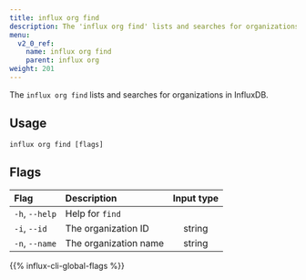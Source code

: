 ```yaml
---
title: influx org find
description: The 'influx org find' lists and searches for organizations in InfluxDB.
menu:
  v2_0_ref:
    name: influx org find
    parent: influx org
weight: 201
---
```


The `influx org find` lists and searches for organizations in InfluxDB.

## Usage
```
influx org find [flags]
```

## Flags
| Flag           | Description           | Input type  |
|:----           |:-----------           |:----------: |
| `-h`, `--help` | Help for `find`         |             |
| `-i`, `--id`   | The organization ID   | string      |
| `-n`, `--name` | The organization name | string      |

{{% influx-cli-global-flags %}}
